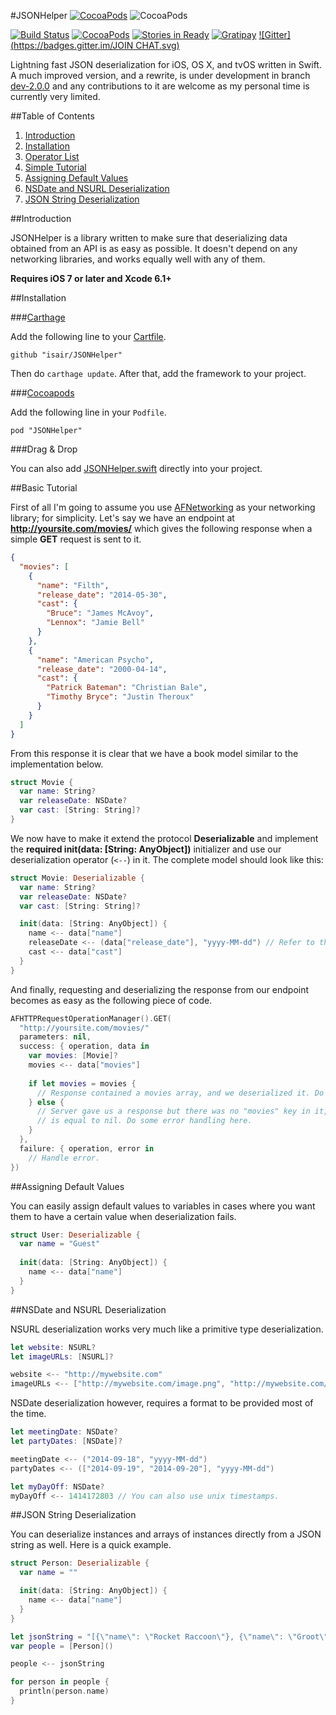 
#JSONHelper [![CocoaPods](https://img.shields.io/cocoapods/l/JSONHelper.svg)](https://github.com/isair/JSONHelper/blob/master/LICENSE) ![CocoaPods](https://img.shields.io/cocoapods/p/JSONHelper.svg)

[![Build Status](https://travis-ci.org/isair/JSONHelper.svg?branch=master)](https://travis-ci.org/isair/JSONHelper)
[![CocoaPods](https://img.shields.io/cocoapods/v/JSONHelper.svg)](https://cocoapods.org/pods/JSONHelper)
[![Stories in Ready](https://badge.waffle.io/isair/JSONHelper.png?label=ready&title=Ready)](https://waffle.io/isair/JSONHelper)
[![Gratipay](https://img.shields.io/gratipay/bsencan91.svg)](https://gratipay.com/bsencan91/)
[![Gitter](https://badges.gitter.im/JOIN CHAT.svg)](https://gitter.im/isair/JSONHelper?utm_source=badge&utm_medium=badge&utm_campaign=pr-badge&utm_content=badge)

Lightning fast JSON deserialization for iOS, OS X, and tvOS written in Swift. A much improved version, and a rewrite, is under development in branch [dev-2.0.0](https://github.com/isair/JSONHelper/tree/dev-2.0.0) and any contributions to it are welcome as my personal time is currently very limited.

##Table of Contents

1. [Introduction](#introduction)
2. [Installation](#installation)
3. [Operator List](#operator-list)
4. [Simple Tutorial](#simple-tutorial)
5. [Assigning Default Values](#assigning-default-values)
6. [NSDate and NSURL Deserialization](#nsdate-and-nsurl-deserialization)
7. [JSON String Deserialization](#json-string-deserialization)

##Introduction

JSONHelper is a library written to make sure that deserializing data obtained from an API is as easy as possible. It doesn't depend on any networking libraries, and works equally well with any of them.

__Requires iOS 7 or later and Xcode 6.1+__

##Installation

###[Carthage](https://github.com/Carthage/Carthage#installing-carthage)

Add the following line to your [Cartfile](https://github.com/Carthage/Carthage/blob/master/Documentation/Artifacts.md#cartfile).

```
github "isair/JSONHelper"
```

Then do `carthage update`. After that, add the framework to your project.

###[Cocoapods](https://github.com/CocoaPods/CocoaPods)

Add the following line in your `Podfile`.

```
pod "JSONHelper"
```	

###Drag & Drop

You can also add [JSONHelper.swift](https://raw.githubusercontent.com/isair/JSONHelper/master/JSONHelper/JSONHelper.swift) directly into your project.

##Basic Tutorial

First of all I'm going to assume you use [AFNetworking](https://github.com/AFNetworking/AFNetworking) as your networking library; for simplicity. Let's say we have an endpoint at __http://yoursite.com/movies/__ which gives the following response when a simple __GET__ request is sent to it.

```json
{
  "movies": [
    {
      "name": "Filth",
      "release_date": "2014-05-30",
      "cast": {
        "Bruce": "James McAvoy",
        "Lennox": "Jamie Bell"
      }
    },
    {
      "name": "American Psycho",
      "release_date": "2000-04-14",
      "cast": {
        "Patrick Bateman": "Christian Bale",
        "Timothy Bryce": "Justin Theroux"
      }
    }
  ]
}
```

From this response it is clear that we have a book model similar to the implementation below.

```swift
struct Movie {
  var name: String?
  var releaseDate: NSDate?
  var cast: [String: String]?
}
```

We now have to make it extend the protocol __Deserializable__ and implement the __required init(data: [String: AnyObject])__ initializer and use our deserialization operator (`<--`) in it. The complete model should look like this:

```swift
struct Movie: Deserializable {
  var name: String?
  var releaseDate: NSDate?
  var cast: [String: String]?

  init(data: [String: AnyObject]) {
    name <-- data["name"]
    releaseDate <-- (data["release_date"], "yyyy-MM-dd") // Refer to the next section for more info.
    cast <-- data["cast"]
  }
}
```

And finally, requesting and deserializing the response from our endpoint becomes as easy as the following piece of code.

```swift
AFHTTPRequestOperationManager().GET(
  "http://yoursite.com/movies/"
  parameters: nil,
  success: { operation, data in
    var movies: [Movie]?
    movies <-- data["movies"]
    
    if let movies = movies {
      // Response contained a movies array, and we deserialized it. Do what you want here.
    } else {
      // Server gave us a response but there was no "movies" key in it, so the movies variable
      // is equal to nil. Do some error handling here.
    }
  },
  failure: { operation, error in
    // Handle error.
})
```

##Assigning Default Values

You can easily assign default values to variables in cases where you want them to have a certain value when deserialization fails.

````swift
struct User: Deserializable {
  var name = "Guest"
  
  init(data: [String: AnyObject]) {
    name <-- data["name"]
  }
}
````

##NSDate and NSURL Deserialization

NSURL deserialization works very much like a primitive type deserialization.

````swift
let website: NSURL?
let imageURLs: [NSURL]?

website <-- "http://mywebsite.com"
imageURLs <-- ["http://mywebsite.com/image.png", "http://mywebsite.com/anotherImage.png"]
````

NSDate deserialization however, requires a format to be provided most of the time.

````swift
let meetingDate: NSDate?
let partyDates: [NSDate]?

meetingDate <-- ("2014-09-18", "yyyy-MM-dd")
partyDates <-- (["2014-09-19", "2014-09-20"], "yyyy-MM-dd")

let myDayOff: NSDate?
myDayOff <-- 1414172803 // You can also use unix timestamps.
````

##JSON String Deserialization

You can deserialize instances and arrays of instances directly from a JSON string as well. Here is a quick example.

````swift
struct Person: Deserializable {
  var name = ""

  init(data: [String: AnyObject]) {
    name <-- data["name"]
  }
}

let jsonString = "[{\"name\": \"Rocket Raccoon\"}, {\"name\": \"Groot\"}]"
var people = [Person]()

people <-- jsonString

for person in people {
  println(person.name)
}
````
